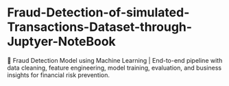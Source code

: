 # Fraud-Detection-of-simulated-Transactions-Dataset-through-Juptyer-NoteBook
🚀 Fraud Detection Model using Machine Learning | End-to-end pipeline with data cleaning, feature engineering, model training, evaluation, and business insights for financial risk prevention.
